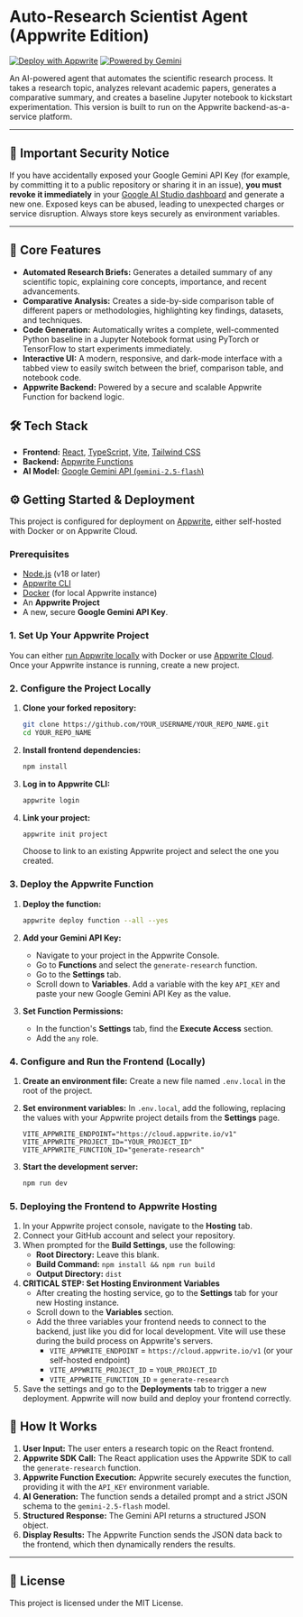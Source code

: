 # Auto-Research Scientist Agent (Appwrite Edition)

[![Deploy with Appwrite](https://appwrite.io/images/deploy.svg)](https://cloud.appwrite.io/new/project?template=https%3A%2F%2Fgithub.com%2FYOUR_USERNAME%2FYOUR_REPO_NAME)
[![Powered by Gemini](https://img.shields.io/badge/Powered%20by-Gemini-blueviolet.svg)](https://deepmind.google/technologies/gemini/)

An AI-powered agent that automates the scientific research process. It takes a research topic, analyzes relevant academic papers, generates a comparative summary, and creates a baseline Jupyter notebook to kickstart experimentation. This version is built to run on the Appwrite backend-as-a-service platform.

---

## 🚨 Important Security Notice
If you have accidentally exposed your Google Gemini API Key (for example, by committing it to a public repository or sharing it in an issue), **you must revoke it immediately** in your [Google AI Studio dashboard](https://aistudio.google.com/app/apikey) and generate a new one. Exposed keys can be abused, leading to unexpected charges or service disruption. Always store keys securely as environment variables.

---

## 🚀 Core Features

-   **Automated Research Briefs:** Generates a detailed summary of any scientific topic, explaining core concepts, importance, and recent advancements.
-   **Comparative Analysis:** Creates a side-by-side comparison table of different papers or methodologies, highlighting key findings, datasets, and techniques.
-   **Code Generation:** Automatically writes a complete, well-commented Python baseline in a Jupyter Notebook format using PyTorch or TensorFlow to start experiments immediately.
-   **Interactive UI:** A modern, responsive, and dark-mode interface with a tabbed view to easily switch between the brief, comparison table, and notebook code.
-   **Appwrite Backend:** Powered by a secure and scalable Appwrite Function for backend logic.

## 🛠️ Tech Stack

-   **Frontend:** [React](https://reactjs.org/), [TypeScript](https://www.typescriptlang.org/), [Vite](https://vitejs.dev/), [Tailwind CSS](https://tailwindcss.com/)
-   **Backend:** [Appwrite Functions](https://appwrite.io/docs/functions)
-   **AI Model:** [Google Gemini API (`gemini-2.5-flash`)](https://deepmind.google/technologies/gemini/)

## ⚙️ Getting Started & Deployment

This project is configured for deployment on [Appwrite](https://appwrite.io/), either self-hosted with Docker or on Appwrite Cloud.

### Prerequisites

-   [Node.js](https://nodejs.org/) (v18 or later)
-   [Appwrite CLI](https://appwrite.io/docs/command-line)
-   [Docker](https://www.docker.com/) (for local Appwrite instance)
-   An **Appwrite Project**
-   A new, secure **Google Gemini API Key**.

### 1. Set Up Your Appwrite Project

You can either [run Appwrite locally](https://appwrite.io/docs/self-hosting) with Docker or use [Appwrite Cloud](https://cloud.appwrite.io/). Once your Appwrite instance is running, create a new project.

### 2. Configure the Project Locally

1.  **Clone your forked repository:**
    ```bash
    git clone https://github.com/YOUR_USERNAME/YOUR_REPO_NAME.git
    cd YOUR_REPO_NAME
    ```

2.  **Install frontend dependencies:**
    ```bash
    npm install
    ```

3.  **Log in to Appwrite CLI:**
    ```bash
    appwrite login
    ```

4.  **Link your project:**
    ```bash
    appwrite init project
    ```
    Choose to link to an existing Appwrite project and select the one you created.

### 3. Deploy the Appwrite Function

1.  **Deploy the function:**
    ```bash
    appwrite deploy function --all --yes
    ```

2.  **Add your Gemini API Key:**
    -   Navigate to your project in the Appwrite Console.
    -   Go to **Functions** and select the `generate-research` function.
    -   Go to the **Settings** tab.
    -   Scroll down to **Variables**. Add a variable with the key `API_KEY` and paste your new Google Gemini API Key as the value.

3.  **Set Function Permissions:**
    -   In the function's **Settings** tab, find the **Execute Access** section.
    -   Add the `any` role.

### 4. Configure and Run the Frontend (Locally)

1.  **Create an environment file:** Create a new file named `.env.local` in the root of the project.

2.  **Set environment variables:** In `.env.local`, add the following, replacing the values with your Appwrite project details from the **Settings** page.
    ```
    VITE_APPWRITE_ENDPOINT="https://cloud.appwrite.io/v1"
    VITE_APPWRITE_PROJECT_ID="YOUR_PROJECT_ID"
    VITE_APPWRITE_FUNCTION_ID="generate-research"
    ```

3.  **Start the development server:**
    ```bash
    npm run dev
    ```

### 5. Deploying the Frontend to Appwrite Hosting

1.  In your Appwrite project console, navigate to the **Hosting** tab.
2.  Connect your GitHub account and select your repository.
3.  When prompted for the **Build Settings**, use the following:
    -   **Root Directory:** Leave this blank.
    -   **Build Command:** `npm install && npm run build`
    -   **Output Directory:** `dist`
4.  **CRITICAL STEP: Set Hosting Environment Variables**
    - After creating the hosting service, go to the **Settings** tab for your new Hosting instance.
    - Scroll down to the **Variables** section.
    - Add the three variables your frontend needs to connect to the backend, just like you did for local development. Vite will use these during the build process on Appwrite's servers.
      - `VITE_APPWRITE_ENDPOINT` = `https://cloud.appwrite.io/v1` (or your self-hosted endpoint)
      - `VITE_APPWRITE_PROJECT_ID` = `YOUR_PROJECT_ID`
      - `VITE_APPWRITE_FUNCTION_ID` = `generate-research`
5.  Save the settings and go to the **Deployments** tab to trigger a new deployment. Appwrite will now build and deploy your frontend correctly.

## 🤖 How It Works

1.  **User Input:** The user enters a research topic on the React frontend.
2.  **Appwrite SDK Call:** The React application uses the Appwrite SDK to call the `generate-research` function.
3.  **Appwrite Function Execution:** Appwrite securely executes the function, providing it with the `API_KEY` environment variable.
4.  **AI Generation:** The function sends a detailed prompt and a strict JSON schema to the `gemini-2.5-flash` model.
5.  **Structured Response:** The Gemini API returns a structured JSON object.
6.  **Display Results:** The Appwrite Function sends the JSON data back to the frontend, which then dynamically renders the results.

---

## 📄 License

This project is licensed under the MIT License.